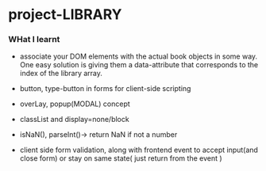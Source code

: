 # project-LIBRARY

### WHat I learnt
-  associate your DOM elements with the actual book objects in some way. One easy solution is giving them a data-attribute that corresponds to the index of the library array.

- button, type-button in forms for client-side scripting

- overLay, popup(MODAL) concept

- classList and display=none/block

- isNaN(), parseInt()-> return NaN if not a number

- client side form validation, along with frontend event to accept input(and close form)  or stay on same state( just return from the event )